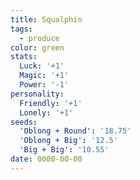 ```yaml
---
title: Squalphin
tags:
  - produce
color: green
stats:
  Luck: '+1'
  Magic: '+1'
  Power: '-1'
personality:
  Friendly: '+1'
  Lonely: '+1'
seeds:
  'Oblong + Round': '18.75'
  'Oblong + Big': '12.5'
  'Big + Big': '10.55'
date: 0000-00-00
---
```

